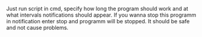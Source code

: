 Just run script in cmd, specify how long the program should work and at what intervals notifications should appear.
If you wanna stop this programm in notification enter stop and programm will be stopped.
It should be safe and not cause problems.
